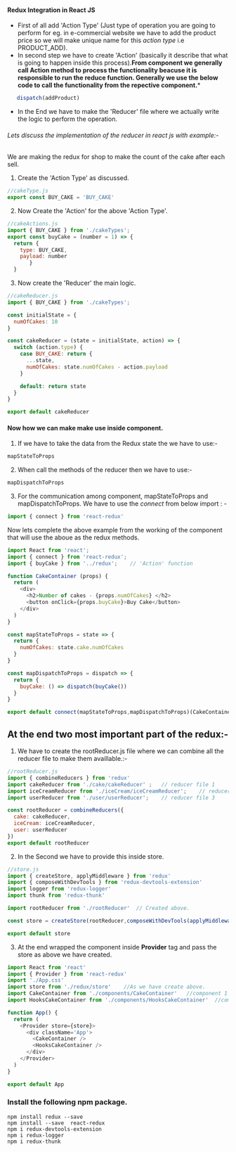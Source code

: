 #### Redux Integration in React JS
- First of all add 'Action Type' (Just type of operation you are going to perform for eg. in e-commercial website we have to add the product price so we will make unique name for this  *action type* i.e PRODUCT_ADD).
- In second step we have to create 'Action' (basically it describe that what is going to happen inside this process).**From component we generally call Action method to process the functionality beacuse it is responsible to run the reduce function. Generally we use the below code to call the functionality from the repective component.***
```javascript
   dispatch(addProduct)
``` 
- In the End we have to make the 'Reducer'  file where we actually write the logic to perform the operation.


######  Lets  discuss the implementation of the reducer in react js with example:-

We are making the redux for shop to make the count of the cake after each sell.


1.  Create the  'Action Type' as discussed.
```javascript
//cakeType.js
export const BUY_CAKE = 'BUY_CAKE'
```

2. Now Create the 'Action'  for the above 'Action Type'.
```javascript
//cakeActions.js
import { BUY_CAKE } from './cakeTypes';
export const buyCake = (number = 1) => {
  return {
    type: BUY_CAKE,
    payload: number
       }
  }
```

3. Now create the 'Reducer' the main logic.

```javascript
//cakeReducer.js
import { BUY_CAKE } from './cakeTypes';

const initialState = {
  numOfCakes: 10
}

const cakeReducer = (state = initialState, action) => {
  switch (action.type) {
    case BUY_CAKE: return {
      ...state,
      numOfCakes: state.numOfCakes - action.payload
    }

    default: return state
  }
}

export default cakeReducer
```

#### Now how we can make make use inside component.
1. If we have to take the data from the Redux state the we have to use:-
```javascript
mapStateToProps
```
2. When call the methods of the reducer then we have to use:-
```javascript
mapDispatchToProps
```
3. For the communication among component, mapStateToProps and mapDispatchToProps. We have to use the *connect*  from below import : -
```javascript
import { connect } from 'react-redux'
```

Now lets complete the above example from the working of the component that will use the aboue as the redux methods.
```javascript
import React from 'react';
import { connect } from 'react-redux';
import { buyCake } from '../redux';    // 'Action' function

function CakeContainer (props) {
  return (
    <div>
      <h2>Number of cakes - {props.numOfCakes} </h2>
      <button onClick={props.buyCake}>Buy Cake</button>
    </div>
  )
}

const mapStateToProps = state => {
  return {
    numOfCakes: state.cake.numOfCakes
  }
}

const mapDispatchToProps = dispatch => {
  return {
    buyCake: () => dispatch(buyCake())
  }
}

export default connect(mapStateToProps,mapDispatchToProps)(CakeContainer)
```

##  At the end two most important part of the redux:-

1. We have to create the rootReducer.js file where we can combine all the reducer file to make them availlable.:-

```javascript
//rootReducer.js
import { combineReducers } from 'redux'
import cakeReducer from './cake/cakeReducer' ;   // reducer file 1
import iceCreamReducer from './iceCream/iceCreamReducer';    // reducer file 2
import userReducer from './user/userReducer';    // reducer file 3

const rootReducer = combineReducers({
  cake: cakeReducer,
  iceCream: iceCreamReducer,
  user: userReducer
})
export default rootReducer
```

2. In the Second we have to provide this inside store.

```javascript
//store.js
import { createStore, applyMiddleware } from 'redux'
import { composeWithDevTools } from 'redux-devtools-extension'
import logger from 'redux-logger'
import thunk from 'redux-thunk'

import rootReducer from './rootReducer'  // Created above.

const store = createStore(rootReducer,composeWithDevTools(applyMiddleware(logger, thunk)))

export default store

```

3.  At the end wrapped the component inside **Provider** tag and pass the store as above we have created.

```javascript
import React from 'react'
import { Provider } from 'react-redux'
import './App.css'
import store from './redux/store'    //As we have create above.
import CakeContainer from './components/CakeContainer'   //component 1
import HooksCakeContainer from './components/HooksCakeContainer'  //component 2

function App() {
  return (
    <Provider store={store}>
      <div className='App'>
        <CakeContainer />
        <HooksCakeContainer />
      </div>
    </Provider>
  )
}

export default App
```

### Install the following npm package.
```shell
npm install redux --save
npm install --save  react-redux
npm i redux-devtools-extension
npm i redux-logger
npm i redux-thunk
```





